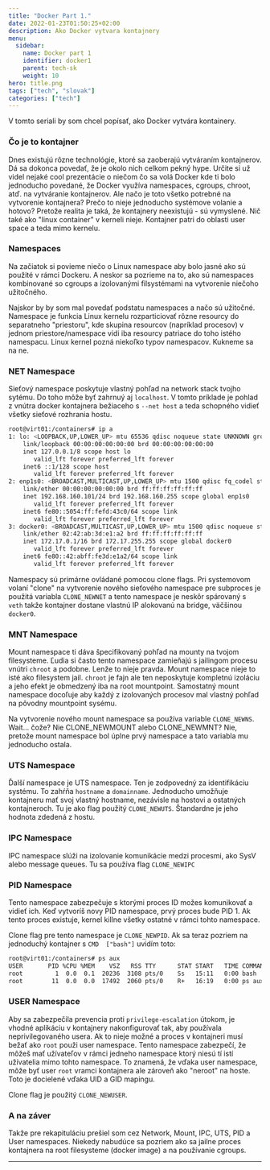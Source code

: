 ```yaml
---
title: "Docker Part 1."
date: 2022-01-23T01:50:25+02:00
description: Ako Docker vytvara kontajnery
menu:
  sidebar:
    name: Docker part 1
    identifier: docker1
    parent: tech-sk
    weight: 10
hero: title.png
tags: ["tech", "slovak"]
categories: ["tech"]
---
```


V tomto seriali by som chcel popísať, ako Docker vytvára kontainery.

### Čo je to kontajner

Dnes existujú rôzne technológie, ktoré sa zaoberajú vytváraním kontajnerov. Dá sa dokonca povedať, že je okolo nich celkom pekný hype. Určite si už videl nejaké cool prezentácie o niečom čo sa volá Docker kde ti bolo jednoducho povedané, že Docker využíva namespaces, cgroups, chroot, atď. na vytváranie kontajnerov. Ale načo je toto všetko potrebné na vytvorenie kontajnera?
Prečo to nieje jednoducho systémove volanie a hotovo? Pretože realita je taká, že kontajnery neexistujú - sú vymyslené. Nič také ako "linux container" v kerneli nieje. Kontajner patri do oblasti user space a teda mimo kernelu.  

### Namespaces

Na začiatok si povieme niečo o Linux namespace aby bolo jasné ako sú použité v rámci Dockeru. A neskor sa pozrieme na to, ako sú namespaces kombinované so cgroups a izolovanými filsystémami na vytvorenie niečoho užitočného.  

Najskor by by som mal povedať podstatu namespaces a načo sú užitočné. Namespace je funkcia Linux kernelu rozparticiovať rôzne resourcy do separatneho "priestoru", kde skupina resourcov (napríklad procesov) v jednom priestore/namespace vidi iba resourcy patriace do toho istého namespacu. Linux kernel pozná niekoľko typov namespacov. Kukneme sa na ne.

### NET Namespace

Sieťový namespace poskytuje vlastný pohľad na network stack tvojho sytému. Do toho môže byť zahrnuý aj `localhost`. V tomto príklade je pohlad z vnútra docker kontajnera bežiaceho s `--net host` a teda schopného vidieť všetky sieťové rozhrania hostu.

```bash
root@virt01:/containers# ip a
1: lo: <LOOPBACK,UP,LOWER_UP> mtu 65536 qdisc noqueue state UNKNOWN group default qlen 1000
    link/loopback 00:00:00:00:00:00 brd 00:00:00:00:00:00
    inet 127.0.0.1/8 scope host lo
       valid_lft forever preferred_lft forever
    inet6 ::1/128 scope host
       valid_lft forever preferred_lft forever
2: enp1s0: <BROADCAST,MULTICAST,UP,LOWER_UP> mtu 1500 qdisc fq_codel state UP group default qlen 1000
    link/ether 00:00:00:00:00:00 brd ff:ff:ff:ff:ff:ff
    inet 192.168.160.101/24 brd 192.168.160.255 scope global enp1s0
       valid_lft forever preferred_lft forever
    inet6 fe80::5054:ff:fefd:43c0/64 scope link
       valid_lft forever preferred_lft forever
3: docker0: <BROADCAST,MULTICAST,UP,LOWER_UP> mtu 1500 qdisc noqueue state UP group default
    link/ether 02:42:ab:3d:e1:a2 brd ff:ff:ff:ff:ff:ff
    inet 172.17.0.1/16 brd 172.17.255.255 scope global docker0
       valid_lft forever preferred_lft forever
    inet6 fe80::42:abff:fe3d:e1a2/64 scope link
       valid_lft forever preferred_lft forever
```

Namespacy sú primárne ovládané pomocou clone flags. Pri systemovom volaní "clone" na vytvorenie nového sieťového namespace pre subproces je použitá variabla `CLONE_NEWNET` a tento namespace je neskôr spárovaný s `veth` takže kontajner dostane vlastnú IP alokovanú na bridge, väčšinou `docker0`.

### MNT Namespace

Mount namespace ti dáva špecifikovaný pohľad na mounty na tvojom filesysteme. Ľudia si často tento namespace zamieňajú s jailingom procesu vnútri `chroot` a podobne. Lenže to nieje pravda. Mount namespace nieje to isté ako filesystem jail. `chroot` je fajn ale ten neposkytuje kompletnú izoláciu a jeho efekt je obmedzený iba na root mountpoint. Samostatný mount namespace docoľuje aby každý z izolovaných procesov mal vlastný pohľad na pôvodny mountpoint sysému.

Na vytvorenie nového mount namespace sa používa variable `CLONE_NEWNS`. Wait... čože? Nie CLONE_NEWMOUNT alebo CLONE_NEWMNT? Nie, pretože mount namespace bol úplne prvý namespace a tato variabla mu jednoducho ostala.  

### UTS Namespace

Ďalší namespace je UTS namespace. Ten je zodpovedný za identifikáciu systému. To zahŕňa `hostname` a `domainname`. Jednoducho umožňuje kontajneru mať svoj vlastný hostname, nezávisle na hostovi a ostatných kontajneroch. Tu je ako flag použitý `CLONE_NEWUTS`. Štandardne je jeho hodnota zdedená z hostu.

### IPC Namespace

IPC namespace slúži na izolovanie komunikácie medzi procesmi, ako SysV alebo message queues. Tu sa používa flag `CLONE_NEWIPC`

### PID Namespace

Tento namespace zabezpečuje s ktorými proces ID možes komunikovať a vidieť ich. Keď vytvoríš novy PID namespace, prvý proces bude PID 1. Ak tento proces existuje, kernel killne všetky ostatné v rámci tohto namespace.  

Clone flag pre tento namespace je `CLONE_NEWPID`. Ak sa teraz pozriem na jednoduchý kontajner s `CMD  ["bash"]` uvidím toto:

```bash
root@virt01:/containers# ps aux
USER       PID %CPU %MEM    VSZ   RSS TTY      STAT START   TIME COMMAND
root         1  0.0  0.1  20236  3108 pts/0    Ss   15:11   0:00 bash
root        11  0.0  0.0  17492  2060 pts/0    R+   16:19   0:00 ps aux
```

### USER Namespace

Aby sa zabezpečila prevencia proti `privilege-escalation` útokom, je vhodné aplikáciu v kontajnery nakonfigurovať tak, aby používala neprivilegovaného usera. Ak to nieje možné a proces v kontajneri musí bežať ako `root` použi user namespace. Tento namespace zabezpečí, že môžeš mať užívateľov v rámci jedneho namespace ktorý niesú tí istí užívatelia mimo tohto namespace. To znamená, že vďaka user namespace, môže byť user `root` vramci kontajnera ale zároveň ako "neroot" na hoste. Toto je docielené vďaka UID a GID mapingu.  

Clone flag je použitý `CLONE_NEWUSER`.

### A na záver

Takže pre rekapituláciu prešiel som cez Network, Mount, IPC, UTS, PID a User namespaces. Niekedy nabudúce sa pozriem ako sa jailne proces kontajnera na root filesysteme (docker image) a na používanie cgroups.

---
